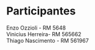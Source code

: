 # Participantes
Enzo Ozzioli - RM 5648  
Vinicius Herreira- RM 565662  
Thiago Nascimento - RM 561967
